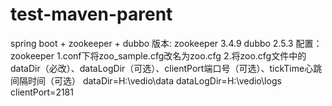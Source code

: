 # test-maven-parent
spring boot + zookeeper + dubbo
版本:
zookeeper 3.4.9
dubbo 2.5.3
配置：
zookeeper
1.conf下将zoo_sample.cfg改名为zoo.cfg
2.将zoo.cfg文件中的dataDir（必改）、dataLogDir（可选）、clientPort端口号（可选）、tickTime心跳间隔时间（可选）
  dataDir=H:\\vedio\\data
  dataLogDir=H:\\vedio\\logs
  clientPort=2181

